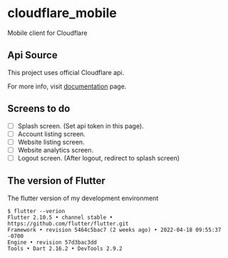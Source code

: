 # cloudflare_mobile

Mobile client for Cloudflare

## Api Source

This project uses official Cloudflare api.

For more info, visit [documentation](https://api.cloudflare.com/) page.

## Screens to do

- [ ] Splash screen. (Set api token in this page).
- [ ] Account listing screen.
- [ ] Website listing screen.
- [ ] Website analytics screen.
- [ ] Logout screen. (After logout, redirect to splash screen)

## The version of Flutter

The flutter version of my development environment

```
$ flutter --verion
Flutter 2.10.5 • channel stable • https://github.com/flutter/flutter.git
Framework • revision 5464c5bac7 (2 weeks ago) • 2022-04-18 09:55:37 -0700
Engine • revision 57d3bac3dd
Tools • Dart 2.16.2 • DevTools 2.9.2
```
